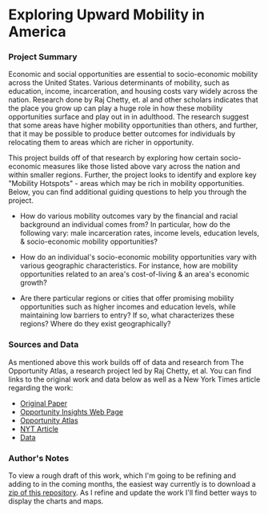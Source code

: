 # Exploring Upward Mobility in America

### Project Summary

Economic and social opportunities are essential to socio-economic mobility across the United States. Various determinants of mobility, such as education, income, incarceration, and housing costs vary widely across the nation. Research done by Raj Chetty, et. al and other scholars indicates that the place you grow up can play a huge role in how these mobility opportunities surface and play out in in adulthood. The research suggest that some areas have higher mobility opportunities than others, and further, that it may be possible to produce better outcomes for individuals by relocating them to areas which are richer in opportunity.

This project builds off of that research by exploring how certain socio-economic measures like those listed above vary across the nation and within smaller regions. Further, the project looks to identify and explore key "Mobility Hotspots" - areas which may be rich in mobility opportunities. Below, you can find additional guiding questions to help you through the project.

 + How do various mobility outcomes vary by the financial and racial background an individual comes from? In particular, how do the following vary: male incarceration rates, income levels, education levels, & socio-economic mobility opportunities?

 + How do an individual's socio-economic mobility opportunities vary with various geographic characteristics. For instance, how are mobility opportunities related to an area's cost-of-living & an area's economic growth?

 + Are there particular regions or cities that offer promising mobility opportunities such as higher incomes and education levels, while maintaining low barriers to entry? If so, what characterizes these regions? Where do they exist geographically?

### Sources and Data

As mentioned above this work builds off of data and research from The Opportunity Atlas, a research project led by Raj Chetty, et al.  You can find links to the original work and data below as well as a New York Times article regarding the work:

 + [Original Paper](https://opportunityinsights.org/wp-content/uploads/2018/10/atlas_paper.pdf)
 + [Opportunity Insights Web Page](https://opportunityinsights.org/paper/the-opportunity-atlas/)
 + [Opportunity Atlas](https://www.opportunityatlas.org/)
 + [NYT Article](https://www.nytimes.com/2018/10/01/upshot/maps-neighborhoods-shape-child-poverty.html)
 + [Data](https://opportunityinsights.org/data/?geographic_level=0&topic=0&paper_id=1652#resource-listing)
 
 ### Author's Notes
 
To view a rough draft of this work, which I'm going to be refining and adding to in the coming months, the easiest way currently is to download a [zip of this repository](https://github.com/miguelito34/upward-mobility/archive/master.zip). As I refine and update the work I'll find better ways to display the charts and maps.